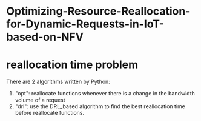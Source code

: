 # Optimizing-Resource-Reallocation-for-Dynamic-Requests-in-IoT-based-on-NFV
# reallocation time problem
There are 2 algorithms written by Python:

1. "opt": reallocate functions whenever there is a change in the bandwidth volume of a request
2. "drl": use the DRL_based algorithm to find the best reallocation time before reallocate functions.

